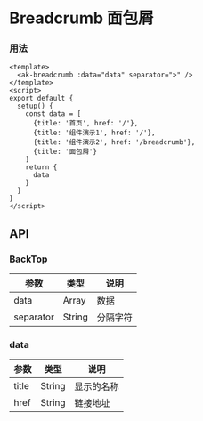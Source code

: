 <!-- Created by 337547038 on 2021.6 0006. -->

# Breadcrumb 面包屑

### 用法

```vue demo
<template>
  <ak-breadcrumb :data="data" separator=">" />
</template>
<script>
export default {
  setup() {
    const data = [
      {title: '首页', href: '/'},
      {title: '组件演示1', href: '/'},
      {title: '组件演示2', href: '/breadcrumb'},
      {title: '面包屑'}
    ]
    return {
      data
    }
  }
}
</script>
```

## API

### BackTop

|参数|类型|说明|
|----------|--------------|--------|
|data           | Array          |数据|
|separator      | String         |分隔字符|

### data

|参数|类型|说明|
|----------|--------------|--------|
|title           | String          |显示的名称|
|href            | String          |链接地址|
